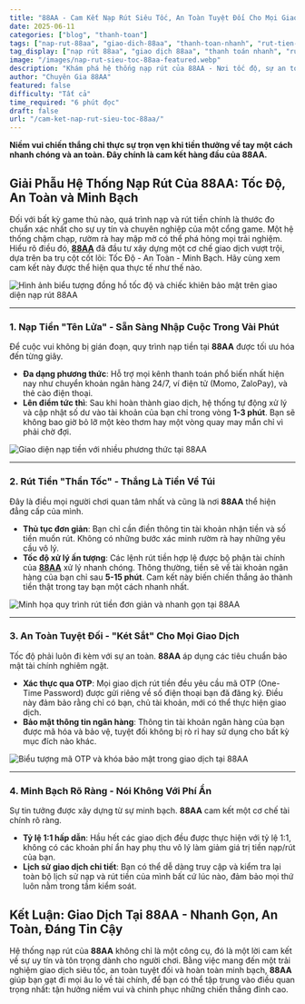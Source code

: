 ```yaml
---
title: "88AA - Cam Kết Nạp Rút Siêu Tốc, An Toàn Tuyệt Đối Cho Mọi Giao Dịch"
date: 2025-06-11
categories: ["blog", "thanh-toan"]
tags: ["nap-rut-88aa", "giao-dich-88aa", "thanh-toan-nhanh", "rut-tien-uy-tin", "nap-tien-88aa"]
tag_display: ["nạp rút 88aa", "giao dịch 88aa", "thanh toán nhanh", "rút tiền uy tín", "nạp tiền 88aa"]
image: "/images/nap-rut-sieu-toc-88aa-featured.webp"
description: "Khám phá hệ thống nạp rút của 88AA - Nơi tốc độ, sự an toàn và minh bạch được đặt lên hàng đầu. Tìm hiểu quy trình giao dịch nhanh gọn và an toàn tuyệt đối."
author: "Chuyên Gia 88AA"
featured: false
difficulty: "Tất cả"
time_required: "6 phút đọc"
draft: false
url: "/cam-ket-nap-rut-sieu-toc-88aa/"
---
```



**Niềm vui chiến thắng chỉ thực sự trọn vẹn khi tiền thưởng về tay một cách nhanh chóng và an toàn. Đây chính là cam kết hàng đầu của **88AA**.**
## Giải Phẫu Hệ Thống Nạp Rút Của **88AA**: Tốc Độ, An Toàn và Minh Bạch


Đối với bất kỳ game thủ nào, quá trình nạp và rút tiền chính là thước đo chuẩn xác nhất cho sự uy tín và chuyên nghiệp của một cổng game. Một hệ thống chậm chạp, rườm rà hay mập mờ có thể phá hỏng mọi trải nghiệm. Hiểu rõ điều đó, [**88AA**](https://88aa.com.co "88AA") đã đầu tư xây dựng một cơ chế giao dịch vượt trội, dựa trên ba trụ cột cốt lõi: Tốc Độ - An Toàn - Minh Bạch. Hãy cùng xem cam kết này được thể hiện qua thực tế như thế nào.


![Hình ảnh biểu tượng đồng hồ tốc độ và chiếc khiên bảo mật trên giao diện nạp rút 88AA](/images/nap-rut-sieu-toc-88aa-featured.webp)


---


### 1. Nạp Tiền "Tên Lửa" - Sẵn Sàng Nhập Cuộc Trong Vài Phút


Để cuộc vui không bị gián đoạn, quy trình nạp tiền tại **88AA** được tối ưu hóa đến từng giây.
- **Đa dạng phương thức**: Hỗ trợ mọi kênh thanh toán phổ biến nhất hiện nay như chuyển khoản ngân hàng 24/7, ví điện tử (Momo, ZaloPay), và thẻ cào điện thoại.
- **Lên điểm tức thì**: Sau khi hoàn thành giao dịch, hệ thống tự động xử lý và cập nhật số dư vào tài khoản của bạn chỉ trong vòng **1-3 phút**. Bạn sẽ không bao giờ bỏ lỡ một kèo thơm hay một vòng quay may mắn chỉ vì phải chờ đợi.


![Giao diện nạp tiền với nhiều phương thức tại 88AA](/images/giao-dien-nap-tien-88aa.webp)


---


### 2. Rút Tiền "Thần Tốc" - Thắng Là Tiền Về Túi


Đây là điều mọi người chơi quan tâm nhất và cũng là nơi **88AA** thể hiện đẳng cấp của mình.
- **Thủ tục đơn giản**: Bạn chỉ cần điền thông tin tài khoản nhận tiền và số tiền muốn rút. Không có những bước xác minh rườm rà hay những yêu cầu vô lý.
- **Tốc độ xử lý ấn tượng**: Các lệnh rút tiền hợp lệ được bộ phận tài chính của [**88AA**](https://88aa.com.co "88AA") xử lý nhanh chóng. Thông thường, tiền sẽ về tài khoản ngân hàng của bạn chỉ sau **5-15 phút**. Cam kết này biến chiến thắng ảo thành tiền thật trong tay bạn một cách nhanh nhất.


![Minh họa quy trình rút tiền đơn giản và nhanh gọn tại 88AA](/images/quy-trinh-rut-tien-nhanh-gon-88aa.webp)


---


### 3. An Toàn Tuyệt Đối - "Két Sắt" Cho Mọi Giao Dịch


Tốc độ phải luôn đi kèm với sự an toàn. **88AA** áp dụng các tiêu chuẩn bảo mật tài chính nghiêm ngặt.
- **Xác thực qua OTP**: Mọi giao dịch rút tiền đều yêu cầu mã OTP (One-Time Password) được gửi riêng về số điện thoại bạn đã đăng ký. Điều này đảm bảo rằng chỉ có bạn, chủ tài khoản, mới có thể thực hiện giao dịch.
- **Bảo mật thông tin ngân hàng**: Thông tin tài khoản ngân hàng của bạn được mã hóa và bảo vệ, tuyệt đối không bị rò rỉ hay sử dụng cho bất kỳ mục đích nào khác.


![Biểu tượng mã OTP và khóa bảo mật trong giao dịch tại 88AA](/images/bao-mat-giao-dich-otp-88aa.webp)


---


### 4. Minh Bạch Rõ Ràng - Nói Không Với Phí Ẩn


Sự tin tưởng được xây dựng từ sự minh bạch. **88AA** cam kết một cơ chế tài chính rõ ràng.
- **Tỷ lệ 1:1 hấp dẫn**: Hầu hết các giao dịch đều được thực hiện với tỷ lệ 1:1, không có các khoản phí ẩn hay phụ thu vô lý làm giảm giá trị tiền nạp/rút của bạn.
- **Lịch sử giao dịch chi tiết**: Bạn có thể dễ dàng truy cập và kiểm tra lại toàn bộ lịch sử nạp và rút tiền của mình bất cứ lúc nào, đảm bảo mọi thứ luôn nằm trong tầm kiểm soát.


## Kết Luận: Giao Dịch Tại **88AA** - Nhanh Gọn, An Toàn, Đáng Tin Cậy


Hệ thống nạp rút của **88AA** không chỉ là một công cụ, đó là một lời cam kết về sự uy tín và tôn trọng dành cho người chơi. Bằng việc mang đến một trải nghiệm giao dịch siêu tốc, an toàn tuyệt đối và hoàn toàn minh bạch, **88AA** giúp bạn gạt đi mọi âu lo về tài chính, để bạn có thể tập trung vào điều quan trọng nhất: tận hưởng niềm vui và chinh phục những chiến thắng đỉnh cao.

